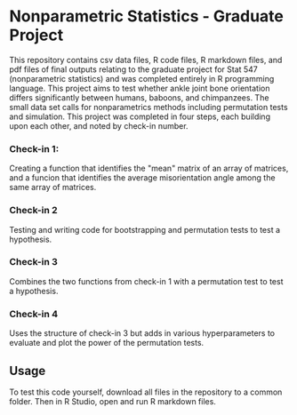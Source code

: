 # Nonparametric Statistics - Graduate Project
This repository contains csv data files, R code files, R markdown files, and pdf files of final outputs relating to the graduate project for Stat 547 (nonparametric statistics) and was completed entirely in R programming language. 
This project aims to test whether ankle joint bone orientation differs significantly between humans, baboons, and chimpanzees.
The small data set calls for nonparametrics methods including permutation tests and simulation.
This project was completed in four steps, each building upon each other, and noted by check-in number.

### Check-in 1:
Creating a function that identifies the "mean" matrix of an array of matrices, and a funcion that identifies the average misorientation angle among the same array of matrices.

### Check-in 2
Testing and writing code for bootstrapping and permutation tests to test a hypothesis.

### Check-in 3
Combines the two functions from check-in 1 with a permutation test to test a hypothesis.

### Check-in 4 
Uses the structure of check-in 3 but adds in various hyperparameters to evaluate and plot the power of the permutation tests.

## Usage 
To test this code yourself, download all files in the repository to a common folder. Then in R Studio, open and run R markdown files.
